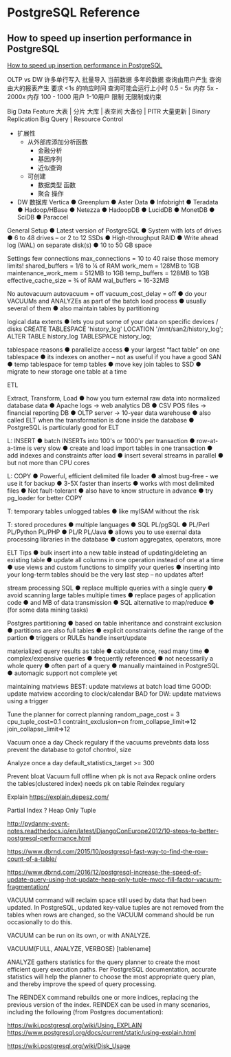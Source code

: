 # PostgreSQL Reference


## How to speed up insertion performance in PostgreSQL
[How to speed up insertion performance in PostgreSQL](https://stackoverflow.com/a/12207237/1870054)

OLTP vs DW
许多单行写入        批量导入
当前数据            多年的数据
查询由用户产生       查询由大的报表产生
要求 <1s 的响应时间  查询可能会运行上小时
0.5 - 5x 内存       5x - 2000x 内存
100 - 1000 用户     1-10用户
限制                无限制或约束

Big Data Feature
大表 | 分片
大库 | 表空间
大备份 | PITR
大量更新 | Binary Replication
Big Query | Resource Control

* 扩展性
  * 从外部库添加分析函数
    * 金融分析
    * 基因序列
    * 近似查询
  * 可创建
    * 数据类型  函数
    * 聚合      操作
* DW 数据库
Vertica
● Greenplum
● Aster Data
● Infobright
● Teradata
● Hadoop/HBase
● Netezza
● HadoopDB
● LucidDB
● MonetDB
● SciDB
● Paraccel

General Setup
● Latest version of PostgreSQL
● System with lots of drives
● 6 to 48 drives
– or 2 to 12 SSDs
● High-throughput RAID
● Write ahead log (WAL) on separate disk(s)
● 10 to 50 GB space

Settings
few connections
max_connections = 10 to 40
raise those memory limits!
shared_buffers = 1/8 to ¼ of RAM
work_mem = 128MB to 1GB
maintenance_work_mem = 512MB to 1GB
temp_buffers = 128MB to 1GB
effective_cache_size = ¾ of RAM
wal_buffers = 16-32MB

No autovacuum
autovacuum = off
vacuum_cost_delay = off
● do your VACUUMs and ANALYZEs as part
of the batch load process
● usually several of them
● also maintain tables by partitioning


logical data extents
● lets you put some of your data on specific
devices / disks
CREATE TABLESPACE 'history_log'
LOCATION '/mnt/san2/history_log';
ALTER TABLE history_log TABLESPACE
history_log;

tablespace reasons
● parallelize access
● your largest “fact table” on one tablespace
● its indexes on another
– not as useful if you have a good SAN
● temp tablespace for temp tables
● move key join tables to SSD
● migrate to new storage one table at a time

ETL

Extract, Transform, Load
● how you turn external raw data into
normalized database data
● Apache logs → web analytics DB
● CSV POS files → financial reporting DB
● OLTP server → 10-year data warehouse
● also called ELT when the transformation is
done inside the database
● PostgreSQL is particularly good for ELT


L: INSERT
● batch INSERTs into 100's or 1000's per
transaction
● row-at-a-time is very slow
● create and load import tables in one
transaction
● add indexes and constraints after load
● insert several streams in parallel
● but not more than CPU cores

L: COPY
● Powerful, efficient delimited file loader
● almost bug-free - we use it for backup
● 3-5X faster than inserts
● works with most delimited files
● Not fault-tolerant
● also have to know structure in advance
● try pg_loader for better COPY

T: temporary tables
unlogged tables
● like myISAM without the risk

T: stored procedures
● multiple languages
● SQL PL/pgSQL
● PL/Perl PL/Python PL/PHP
● PL/R PL/Java
● allows you to use exernal data processing
libraries in the database
● custom aggregates, operators, more

ELT Tips
● bulk insert into a new table instead of
updating/deleting an existing table
● update all columns in one operation
instead of one at a time
● use views and custom functions to simplify
your queries
● inserting into your long-term tables should
be the very last step – no updates after!

stream processing SQL
● replace multiple queries with a single
query
● avoid scanning large tables multiple times
● replace pages of application code
● and MB of data transmission
● SQL alternative to map/reduce
● (for some data mining tasks)

Postgres partitioning
● based on table inheritance and constraint
exclusion
● partitions are also full tables
● explicit constraints define the range of the
partion
● triggers or RULEs handle insert/update 


materialized
query results as table
● calculate once, read many time
● complex/expensive queries
● frequently referenced
● not necessarily a whole query
● often part of a query
● manually maintained in PostgreSQL
● automagic support not complete yet

maintaining matviews
BEST: update matviews
at batch load time
GOOD: update matview according
to clock/calendar
BAD for DW: update matviews
using a trigger

Tune the planner for correct planning
random_page_cost = 3
cpu_tuple_cost=0.1
contraint_exclusion=on
from_collapse_limit=>12
join_collapse_limit=>12

Vacuum once a day
Check regulary if the vacuums
prevebnts data loss
prevent the database to gotof chontrol, size

Analyze once a day
default_statistics_target >= 300

Prevent bloat
Vacuum full
offline
when pk is not ava
Repack
online
orders the tables(clustered index)
needs pk on table
Reindex
  regulary

Explain
https://explain.depesz.com/

Partial Index ?
Heap Only Tuple

http://pydanny-event-notes.readthedocs.io/en/latest/DjangoConEurope2012/10-steps-to-better-postgresql-performance.html

https://www.dbrnd.com/2015/10/postgresql-fast-way-to-find-the-row-count-of-a-table/

https://www.dbrnd.com/2016/12/postgresql-increase-the-speed-of-update-query-using-hot-update-heap-only-tuple-mvcc-fill-factor-vacuum-fragmentation/

VACUUM 
command will reclaim space still used by data that had been updated. In PostgreSQL, updated key-value tuples are not removed from the tables when rows are changed, so the VACUUM command should be run occasionally to do this.

VACUUM can be run on its own, or with ANALYZE.

VACUUM(FULL, ANALYZE, VERBOSE) [tablename]

ANALYZE gathers statistics for the query planner to create the most efficient query execution paths. Per PostgreSQL documentation, accurate statistics will help the planner to choose the most appropriate query plan, and thereby improve the speed of query processing. 


The REINDEX command rebuilds one or more indices, replacing the previous version of the index. REINDEX can be used in many scenarios, including the following (from Postgres documentation):

https://wiki.postgresql.org/wiki/Using_EXPLAIN
https://www.postgresql.org/docs/current/static/using-explain.html


https://wiki.postgresql.org/wiki/Disk_Usage
